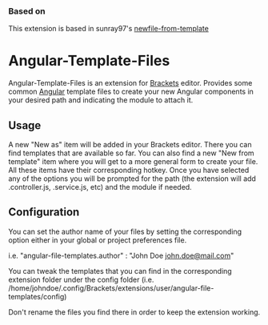 ### Based on

This extension is based in sunray97's [newfile-from-template](https://github.com/sunray97/newfile-from-template)

# Angular-Template-Files

Angular-Template-Files is an extension for [Brackets](http://brackets.io/) editor. Provides some common [Angular](http://www.angular.io/) template files to create your new Angular components in your desired path and indicating the module to attach it.

## Usage

A new "New as" item will be added in your Brackets editor. There you can find templates that are available so far. You can also find a new "New from template" item where you will get to a more general form to create your file. All these items have their corresponding hotkey. Once you have selected any of the options you will be prompted for the path (the extension will add .controller.js, .service.js, etc) and the module if needed.

## Configuration

You can set the author name of your files by setting the corresponding option either in your global or project preferences file.

i.e. "angular-file-templates.author" : "John Doe <john.doe@mail.com>"

You can tweak the templates that you can find in the corresponding extension folder under the config folder (i.e. /home/johndoe/.config/Brackets/extensions/user/angular-file-templates/config)

Don't rename the files you find there in order to keep the extension working.
